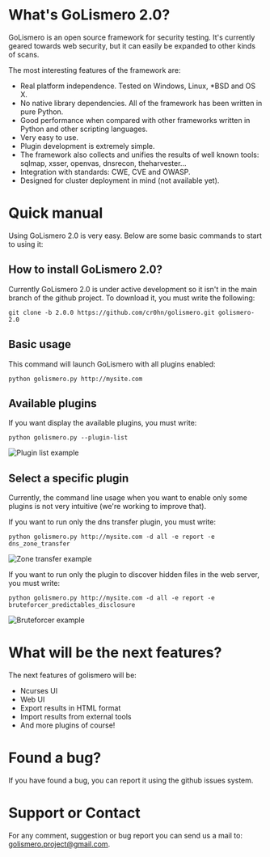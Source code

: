What's GoLismero 2.0?
=====================

GoLismero is an open source framework for security testing. It's currently geared towards web security, but it can easily be expanded to other kinds of scans.

The most interesting features of the framework are:

- Real platform independence. Tested on Windows, Linux, *BSD and OS X.
- No native library dependencies. All of the framework has been written in pure Python.
- Good performance when compared with other frameworks written in Python and other scripting languages.
- Very easy to use.
- Plugin development is extremely simple.
- The framework also collects and unifies the results of well known tools: sqlmap, xsser, openvas, dnsrecon, theharvester...
- Integration with standards: CWE, CVE and OWASP.
- Designed for cluster deployment in mind (not available yet).

Quick manual
============

Using GoLismero 2.0 is very easy. Below are some basic commands to start to using it:

How to install GoLismero 2.0?
-----------------------------

Currently GoLismero 2.0 is under active development so it isn't in the main branch of the github project. To download it, you must write the following:

```git clone -b 2.0.0 https://github.com/cr0hn/golismero.git golismero-2.0```

Basic usage
-----------

This command will launch GoLismero with all plugins enabled:

```python golismero.py http://mysite.com```

Available plugins
-----------------

If you want display the available plugins, you must write:

```python golismero.py --plugin-list```

![Plugin list example](http://golismero-project.com/images/tutorials/quick_start/plugin_list.png "Plugin list example")

Select a specific plugin
------------------------

Currently, the command line usage when you want to enable only some plugins is not very intuitive (we're working to improve that).

If you want to run only the dns transfer plugin, you must write:

```python golismero.py http://mysite.com -d all -e report -e dns_zone_transfer```

![Zone transfer example](http://golismero-project.com/images/tutorials/quick_start/zone_transfer.png "Zone transfer example")

If you want to run only the plugin to discover hidden files in the web server, you must write:

```python golismero.py http://mysite.com -d all -e report -e bruteforcer_predictables_disclosure```

![Bruteforcer example](http://golismero-project.com/images/tutorials/quick_start/bruteforcer_predictables.png "Bruteforcer example")

What will be the next features?
===============================

The next features of golismero will be:

- Ncurses UI
- Web UI
- Export results in HTML format
- Import results from external tools
- And more plugins of course!

Found a bug?
============

If you have found a bug, you can report it using the github issues system.

Support or Contact
==================

For any comment, suggestion or bug report you can send us a mail to: golismero.project@gmail.com.
